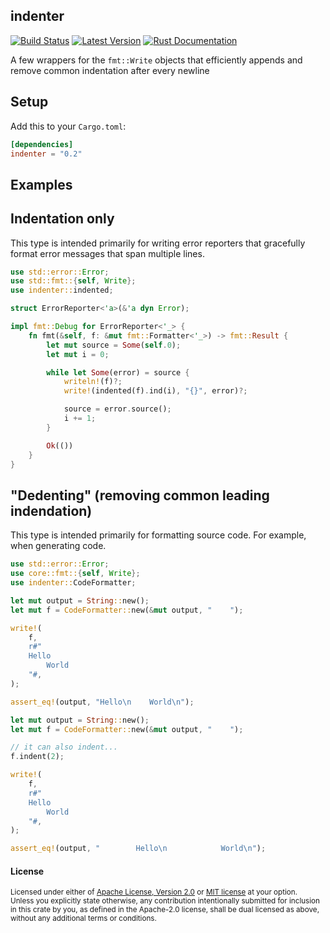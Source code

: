 ## indenter

[![Build Status][actions-badge]][actions-url]
[![Latest Version][version-badge]][version-url]
[![Rust Documentation][docs-badge]][docs-url]

[actions-badge]: https://github.com/yaahc/indenter/workflows/Continuous%20integration/badge.svg
[actions-url]: https://github.com/yaahc/indenter/actions?query=workflow%3A%22Continuous+integration%22
[version-badge]: https://img.shields.io/crates/v/indenter.svg
[version-url]: https://crates.io/crates/indenter
[docs-badge]: https://img.shields.io/badge/docs-latest-blue.svg
[docs-url]: https://docs.rs/indenter

A few wrappers for the `fmt::Write` objects that efficiently appends and remove
common indentation after every newline

## Setup

Add this to your `Cargo.toml`:

```toml
[dependencies]
indenter = "0.2"
```

## Examples

## Indentation only

This type is intended primarily for writing error reporters that gracefully
format error messages that span multiple lines.

```rust
use std::error::Error;
use std::fmt::{self, Write};
use indenter::indented;

struct ErrorReporter<'a>(&'a dyn Error);

impl fmt::Debug for ErrorReporter<'_> {
    fn fmt(&self, f: &mut fmt::Formatter<'_>) -> fmt::Result {
        let mut source = Some(self.0);
        let mut i = 0;

        while let Some(error) = source {
            writeln!(f)?;
            write!(indented(f).ind(i), "{}", error)?;

            source = error.source();
            i += 1;
        }

        Ok(())
    }
}
```

## "Dedenting" (removing common leading indendation)

This type is intended primarily for formatting source code. For example, when
generating code.

```rust
use std::error::Error;
use core::fmt::{self, Write};
use indenter::CodeFormatter;

let mut output = String::new();
let mut f = CodeFormatter::new(&mut output, "    ");

write!(
    f,
    r#"
    Hello
        World
    "#,
);

assert_eq!(output, "Hello\n    World\n");

let mut output = String::new();
let mut f = CodeFormatter::new(&mut output, "    ");

// it can also indent...
f.indent(2);

write!(
    f,
    r#"
    Hello
        World
    "#,
);

assert_eq!(output, "        Hello\n            World\n");
```

#### License

<sup>
Licensed under either of <a href="LICENSE-APACHE">Apache License, Version
2.0</a> or <a href="LICENSE-MIT">MIT license</a> at your option.
</sup>

<br>

<sub>
Unless you explicitly state otherwise, any contribution intentionally submitted
for inclusion in this crate by you, as defined in the Apache-2.0 license, shall
be dual licensed as above, without any additional terms or conditions.
</sub>
